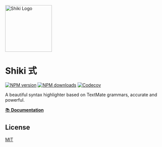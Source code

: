 <img src="https://raw.githubusercontent.com/shikijs/shiki/main/docs/public/logo.svg" width="150" alt="Shiki Logo" />

# Shiki 式

[![NPM version](https://img.shields.io/npm/v/shiki?color=32A9C3&labelColor=1B3C4A&label=npm)](https://www.npmjs.com/package/shiki)
[![NPM downloads](https://img.shields.io/npm/dm/shiki?color=32A9C3&labelColor=1B3C4A&label=downloads)](https://www.npmjs.com/package/shiki)
[![Codecov](https://img.shields.io/codecov/c/github/shikijs/shiki?token=B85J0E2I7I&style=flat&labelColor=1B3C4A&color=32A9C3&precision=1)](https://app.codecov.io/gh/shikijs/shiki)

A beautiful syntax highlighter based on TextMate grammars, accurate and powerful.

[📚 **Documentation**](https://shiki.style)

## License

[MIT](../../../LICENSE)
